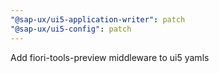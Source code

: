 ```yaml
---
"@sap-ux/ui5-application-writer": patch
"@sap-ux/ui5-config": patch
---
```


Add fiori-tools-preview middleware to ui5 yamls
